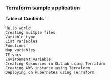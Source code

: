 ###  Terraform sample application

   **Table of Contents**
`

	Hello world
	Creating muitple files
	Variable type
	List Variables
	Functions
	Map variables
	TF-vars
	Environment variable
	Creating Resources in Github using Terraform
	Creating AWS instance using Terraform
	Deploying on kubernetes using Terraform

